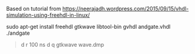 Based on tutorial from 
https://neerajadh.wordpress.com/2015/09/15/vhdl-simulation-using-freehdl-in-linux/

sudo apt-get install freehdl gtkwave libtool-bin
gvhdl andgate.vhdl
./andgate
> d
> r 100 ns
> d
> q
gtkwave wave.dmp
